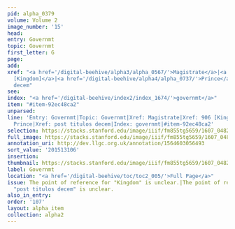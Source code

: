```yaml
---
pid: alpha_0379
volume: Volume 2
image_number: '15'
head:
entry: Governmt
topic: Governmt
first_letter: G
page:
add:
xref: "<a href='/digital-beehive/alpha3/alpha_0567/'>Magistrate</a>|<a href='/digital-beehive/num4/num_1177/'>906
  [Kingdom]</a>|<a href='/digital-beehive/alpha4/alpha_0737/'>Prince</a>|post titulos
  decem"
see:
index: "<a href='/digital-beehive/index2/index_1674/'>governmt</a>"
item: "#item-92ec48ca2"
unparsed:
line: 'Entry: Governmt|Topic: Governmt|Xref: Magistrate|Xref: 906 [Kingdom]|Xref:
  Prince|Xref: post titulos decem|Index: governmt|#item-92ec48ca2'
selection: https://stacks.stanford.edu/image/iiif/fm855tg5659/1607_0482/384,3106,3009,315/full/0/default.jpg
full_image: https://stacks.stanford.edu/image/iiif/fm855tg5659/1607_0482/full/full/0/default.jpg
annotation_uri: http://dev.llgc.org.uk/annotation/1564603056493
sort_value: '201513106'
insertion:
thumbnail: https://stacks.stanford.edu/image/iiif/fm855tg5659/1607_0482/384,3106,600,180/250,/0/default.jpg
label: Governmt
location: "<a href='/digital-beehive/toc/toc2_005/'>Full Page</a>"
issue: The point of reference for "Kingdom" is unclear.|The point of reference for
  "post titulos decem" is unclear.
also_in_entry:
order: '107'
layout: alpha_item
collection: alpha2
---
```

